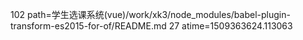 102 path=学生选课系统(vue)/work/xk3/node_modules/babel-plugin-transform-es2015-for-of/README.md
27 atime=1509363624.113063
